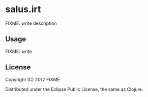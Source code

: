 # salus.irt

FIXME: write description

## Usage

FIXME: write

## License

Copyright (C) 2012 FIXME

Distributed under the Eclipse Public License, the same as Clojure.
